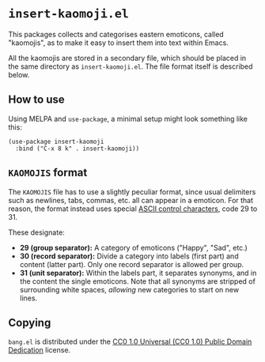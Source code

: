 `insert-kaomoji.el`
==================

This packages collects and categorises eastern emoticons, called
"kaomojis", as to make it easy to insert them into text within Emacs.

All the kaomojis are stored in a secondary file, which should be placed
in the same directory as `insert-kaomoji.el`. The file format itself is
described below.

How to use
----------

Using MELPA and `use-package`, a minimal setup might look something like
this:

	(use-package insert-kaomoji
	  :bind ("C-x 8 k" . insert-kaomoji))

`KAOMOJIS` format
-----------------

The `KAOMOJIS` file has to use a slightly peculiar format, since usual
delimiters such as newlines, tabs, commas, etc. all can appear in a
emoticon. For that reason, the format instead uses special [ASCII
control characters][ascii delim], code 29 to 31.

These designate:

- **29 (group separator):** A category of emoticons ("Happy", "Sad",
  etc.)
- **30 (record separator):** Divide a category into labels (first part)
  and content (latter part). Only one record separator is allowed per
  group.
- **31 (unit separator):** Within the labels part, it separates
  synonyms, and in the content the single emoticons. Note that all
  synonyms are stripped of surrounding white spaces, _allowing_ new
  categories to start on new lines.

Copying
-------

`bang.el` is distributed under the [CC0 1.0 Universal (CC0 1.0) Public
Domain Dedication][cc0] license.

[ascii delim]: https://en.wikipedia.org/wiki/Delimiter#ASCII_delimited_text
[cc0]: https://creativecommons.org/publicdomain/zero/1.0/deed
